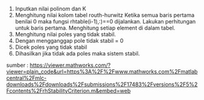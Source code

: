1.	Inputkan nilai polinom dan K
2.	Menghitung nilai kolom tabel routh-hurwitz
Ketika semua baris pertama benilai 0 maka fungsi rhtable(i-1),:)==0 dijalankan. Lakukan perhitungan untuk baris pertama. Menghitung setiap element di dalam tabel.
3.	Menghitung nilai poles yang tidak stabil.
4.	Dengan mengganggap pole tidak stabil = 0
5.	Dicek poles yang tidak stabil
6.	Dihasilkan jika tidak ada poles maka sistem stabil.



sumber : https://viewer.mathworks.com/?viewer=plain_code&url=https%3A%2F%2Fwww.mathworks.com%2Fmatlabcentral%2Fmlc-downloads%2Fdownloads%2Fsubmissions%2F17483%2Fversions%2F5%2Fcontents%2FrhStabilityCriterion.m&embed=web 
